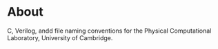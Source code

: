 # About
C, Verilog, andd file naming conventions for the Physical Computational Laboratory, University of Cambridge.

